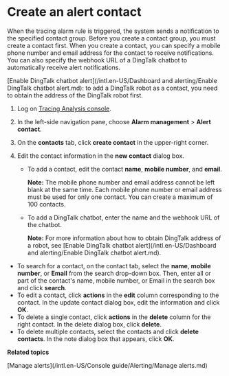 # Create an alert contact

When the tracing alarm rule is triggered, the system sends a notification to the specified contact group. Before you create a contact group, you must create a contact first. When you create a contact, you can specify a mobile phone number and email address for the contact to receive notifications. You can also specify the webhook URL of a DingTalk chatbot to automatically receive alert notifications.

[Enable DingTalk chatbot alert](/intl.en-US/Dashboard and alerting/Enable DingTalk chatbot alert.md): to add a DingTalk robot as a contact, you need to obtain the address of the DingTalk robot first.

1.  Log on [Tracing Analysis console](https://tracing-sg.console.aliyun.com/).

2.  In the left-side navigation pane, choose **Alarm management** \> **Alert contact**.

3.  On the **contacts** tab, click **create contact** in the upper-right corner.

4.  Edit the contact information in the **new contact** dialog box.

    -   To add a contact, edit the contact **name**, **mobile number**, and **email**.

        **Note:** The mobile phone number and email address cannot be left blank at the same time. Each mobile phone number or email address must be used for only one contact. You can create a maximum of 100 contacts.

    -   To add a DingTalk chatbot, enter the name and the webhook URL of the chatbot.

        **Note:** For more information about how to obtain DingTalk address of a robot, see [Enable DingTalk chatbot alert](/intl.en-US/Dashboard and alerting/Enable DingTalk chatbot alert.md).


-   To search for a contact, on the contact tab, select the **name**, **mobile number**, or **Email** from the search drop-down box. Then, enter all or part of the contact's name, mobile number, or Email in the search box and click **search**.
-   To edit a contact, click **actions** in the **edit** column corresponding to the contact. In the update contact dialog box, edit the information and click **OK**.
-   To delete a single contact, click **actions** in the **delete** column for the right contact. In the delete dialog box, click **delete**.
-   To delete multiple contacts, select the contacts and click **delete contacts**. In the note dialog box that appears, click **OK**.

**Related topics**  


[Manage alerts](/intl.en-US/Console guide/Alerting/Manage alerts.md)

